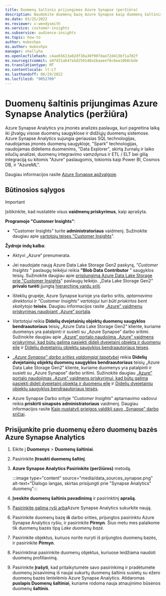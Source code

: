 ```yaml
---
title: Duomenų šaltinis prijungimas Azure Synapse (peržiūra)
description: Naudokite duomenų bazę Azure Synapse kaip duomenų šaltinis Dynamics 365 Customer Insights.
ms.date: 03/25/2022
ms.reviewer: v-wendysmith
ms.service: customer-insights
ms.subservice: audience-insights
ms.topic: how-to
author: mukeshpo
ms.author: mukeshpo
manager: shellyha
ms.openlocfilehash: c4ae65613a02df38a30f907dae72d413bf1a702f
ms.sourcegitcommit: a97d31a647a5d259140a1baaeef8c6ea10b8cbde
ms.translationtype: MT
ms.contentlocale: lt-LT
ms.lasthandoff: 06/29/2022
ms.locfileid: "9052709"
---
```

# <a name="connect-an-azure-synapse-analytics-data-source-preview"></a>Duomenų šaltinis prijungimas Azure Synapse Analytics (peržiūra)

Azure Synapse Analytics yra įmonės analizės paslauga, kuri pagreitina laiką iki įžvalgų visose duomenų saugyklose ir didžiųjų duomenų sistemose. Azure Synapse Analytics sujungia geriausias SQL technologijas, naudojamas įmonės duomenų saugykloje, "Spark" technologijas, naudojamas dideliems duomenims, "Data Explorer", skirtą žurnalų ir laiko eilučių analizei, duomenų integravimo vamzdynus ir ETL / ELT bei gilią integraciją su kitomis "Azure" paslaugomis, tokiomis kaip Power BI, Cosmos DB, ir "AzureML".

Daugiau informacijos rasite [Azure Synapse apžvalgoje](/azure/synapse-analytics/overview-what-is).

## <a name="prerequisites"></a>Būtinosios sąlygos

> [!IMPORTANT]
> Įsitikinkite, kad nustatėte visus **vaidmenų priskyrimus**, kaip aprašyta.  

**Programoje "Customer Insights"**:

* "Customer Insights" turite **administratoriaus** vaidmenį. Sužinokite daugiau apie [vartotojų teises "Customer Insights](permissions.md#assign-roles-and-permissions)".

**Žydroje indų kalba**:

- Aktyvi „Azure“ prenumerata.

- Jei naudojate naują Azure Data Lake Storage Gen2 paskyrą, *"Customer Insights* " paslaugų teikėjui reikia **"Blob Data Contributor** " saugyklos teisių. Sužinokite daugiau apie [prisijungimą Azure Data Lake Storage prie "Customer Insights](connect-service-principal.md)" paslaugų teikėjo. „Data Lake Storage Gen2“ **privalo turėti** įjungtą [hierarchinę vardų sritį](/azure/storage/blobs/data-lake-storage-namespace).

- Išteklių grupėje, Azure Synapse kurioje yra darbo sritis, *aptarnavimo direktoriui* ir *"Customer Insights" vartotojui turi būti priskirtos bent skaitytojo* **teisės**. Daugiau informacijos rasite [„Azure” vaidmenų priskyrimas naudojant „Azure” portalą](/azure/role-based-access-control/role-assignments-portal).

- *Vartotojui* reikia **Didelių dvejetainių objektų duomenų saugyklos bendraautoriaus** teisių „Azure Data Lake Storage Gen2” kliente, kuriame duomenys yra patalpinti ir susieti su „Azure Synapse” darbo sritimi. Sužinokite daugiau apie [„Azure” portalo naudojimą „Azure” vaidmens priskyrimui, kad būtų galima pasiekti didelį dvejetainį objektą ir duomenų eilę](/azure/storage/common/storage-auth-aad-rbac-portal) ir [Didelių dvejetainių objektų saugyklos bendraautoriaus teises](/azure/role-based-access-control/built-in-roles#storage-blob-data-contributor).

- *[„Azure Synapse” darbo srities valdomajai tapatybei](/azure/synapse-analytics/security/synapse-workspace-managed-identity)* reikia **Didelių dvejetainių objektų duomenų saugyklos bendraautoriaus** teisių „Azure Data Lake Storage Gen2” kliente, kuriame duomenys yra patalpinti ir susieti su „Azure Synapse” darbo sritimi. Sužinokite daugiau [„Azure” portalo naudojimas „Azure” vaidmens priskyrimui, kad būtų galima pasiekti didelį dvejetainį objektą ir duomenų eilę](/azure/storage/common/storage-auth-aad-rbac-portal) ir [Didelių dvejetainių objektų saugyklos bendraautoriaus teisės](/azure/role-based-access-control/built-in-roles#storage-blob-data-contributor).

- Azure Synapse Darbo srityje *"Customer Insights*" aptarnavimo vadovui reikia **priskirti sinapsės administratoriaus** vaidmenį. Daugiau informacijos rasite [Kaip nustatyti prieigos valdiklį savo „Synapse” darbo sričiai](/azure/synapse-analytics/security/how-to-set-up-access-control).

## <a name="connect-to-the-data-lake-database-in-azure-synapse-analytics"></a>Prisijunkite prie duomenų ežero duomenų bazės Azure Synapse Analytics

1. Eikite į **Duomenys** > **Duomenų šaltiniai**.

1. Pasirinkite **Įtraukti duomenų šaltinį**.

1. **Azure Synapse Analytics Pasirinkite (peržiūros)** metodą.

   :::image type="content" source="media/data_sources_synapse.png" alt-text="Dialogo langas, skirtas prisijungti prie &quot;Synapse Analytics&quot; duomenų":::
  
1. **Įveskite duomenų šaltinis pavadinimą** ir pasirinktinį **aprašą**.

1. [Pasirinkite galimą ryšį arba](connections.md)Azure Synapse Analytics sukurkite naują.

1. Pasirinkite duomenų bazę **iš** darbo srities, prijungtos pasirinktu Azure Synapse Analytics ryšiu, ir pasirinkite **Pirmyn**. Šiuo metu mes palaikome tik duomenų bazės tipą *Lake duomenų bazė*.

1. Pasirinkite objektus, kuriuos norite nuryti iš prijungtos duomenų bazės, ir pasirinkite **Pirmyn**.

1. Pasirinktinai pasirinkite duomenų objektus, kuriuose leidžiama naudoti duomenų profiliavimą.

1. Pasirinkite **Įrašyti**, kad pritaikytumėte savo pasirinkimą ir pradėtumėte duomenų įsisavinimą iš naujai sukurtų duomenų šaltinis susietų su ežero duomenų bazės lentelėmis Azure Synapse Analytics. Atidaromas **puslapis Duomenų šaltiniai**, kuriame rodoma nauja atnaujinimo būsenos duomenų **šaltinis**.
